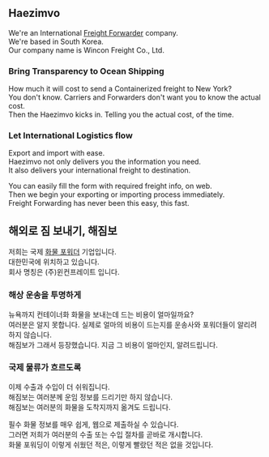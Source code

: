 ## Haezimvo  
We're an International [Freight Forwarder](https://en.wikipedia.org/wiki/Freight_forwarder) company.  
We're based in South Korea.  
Our company name is Wincon Freight Co., Ltd.  

### Bring Transparency to Ocean Shipping  
How much it will cost to send a Containerized freight to New York?  
You don't know. Carriers and Forwarders don't want you to know the actual cost.  
Then the Haezimvo kicks in. Telling you the actual cost, of the time.  
  
### Let International Logistics flow  
Export and import with ease.  
Haezimvo not only delivers you the information you need.  
It also delivers your international freight to destination.  
  
You can easily fill the form with required freight info, on web.  
Then we begin your exporting or importing process immediately.  
Freight Forwarding has never been this easy, this fast.  
  
## 해외로 짐 보내기, 해짐보  
저희는 국제 [화물 포워더](https://en.wikipedia.org/wiki/Freight_forwarder) 기업입니다.  
대한민국에 위치하고 있습니다.  
회사 명칭은 (주)윈컨프레이트 입니다.  
  
### 해상 운송을 투명하게  
뉴욕까지 컨테이너화 화물을 보내는데 드는 비용이 얼마일까요?  
여러분은 알지 못합니다. 실제로 얼마의 비용이 드는지를 운송사와 포워더들이 알리려 하지 않습니다.  
해짐보가 그래서 등장했습니다. 지금 그 비용이 얼마인지, 알려드립니다.  
  
### 국제 물류가 흐르도록  
이제 수출과 수입이 더 쉬워집니다.  
해짐보는 여러분께 운임 정보를 드리기만 하지 않습니다.  
해짐보는 여러분의 화물을 도착지까지 옮겨도 드립니다.  
  
필수 화물 정보를 매우 쉽게, 웹으로 제출하실 수 있습니다.  
그러면 저희가 여러분의 수출 또는 수입 절차를 곧바로 개시합니다.  
화물 포워딩이 이렇게 쉬웠던 적은, 이렇게 빨랐던 적은 없을 것입니다.  
  
<!--

**Here are some ideas to get you started:**

🙋‍♀️ A short introduction - what is your organization all about?
🌈 Contribution guidelines - how can the community get involved?
👩‍💻 Useful resources - where can the community find your docs? Is there anything else the community should know?
🍿 Fun facts - what does your team eat for breakfast?
🧙 Remember, you can do mighty things with the power of [Markdown](https://docs.github.com/github/writing-on-github/getting-started-with-writing-and-formatting-on-github/basic-writing-and-formatting-syntax)
-->
